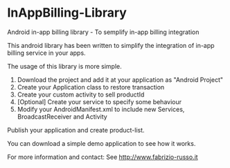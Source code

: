 InAppBilling-Library
====================

Android in-app billing library - To semplify in-app billing integration 

This android library has been written to simplify the integration of in-app billing service in your apps.

The usage of this library is more simple.

1) Download the project and add it at your application as "Android Project" 
2) Create your Application class to restore transaction 
3) Create your custom activity to sell productId 
3) [Optional] Create your service to specify some behaviour
4) Modify your AndroidManifest.xml to include new Services, BroadcastReceiver and Activity

Publish your application and create product-list.

You can download a simple demo application to see how it works.

For more information and contact: See http://www.fabrizio-russo.it
  


